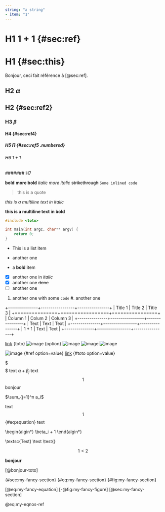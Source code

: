 ```yaml
---
string: "a string"
- item: "1"
---
```


# H1 $1 + 1$ {#sec:ref}

H1 {#sec:this}
==

Bonjour, ceci fait référence à [@sec:ref].

## H2 $\alpha$

H2 {#sec:ref2}
--

### H3 $\beta$

#### H4 {#sec:ref4}

##### H5 $\Pi$ {#sec:ref5 .numbered}

###### H6 $1+1$

####### H7

**bold**
__more bold__
*italic*
_more italic_
~~strikethrough~~
`Some inlined code`
> this is a quote

_this is
a multiline text
in italic_

**this is a multiline
text
in bold**

```cpp
#include <toto>

int main(int argc, char** argv) {
	return 0;
}
```

* This is a list item
+ another one
- a **bold** item
- [x] another one in _italic_
- [X] another one ~~done~~
- [ ] another one
1. another one with some `code`
#. another one

+---------------+-----------------+----------------+
| Title 1       |     Title 2     |        Title 3 |
+===============+=================+================+
| Column 1      |     Colum 2     |       Column 3 |
+---------------+-----------------+----------------+
| Text          |     Text        |        Text    |
+---------------+-----------------+----------------+
| $1 + 1$       |     Text        |        Text    |
+---------------+-----------------+----------------+

[link](https://www.some-link.rezometz.org/to-to/ti_ti/) {toto}
![image](some-image.jpeg) {option}
![image](/fu-ll/pa_th/to/some-image.jpeg)
![image](~/path/from/home/some-image.jpeg)
![image](relative/path/to/some-image.jpeg)

![image](some-image.jpeg) {#ref option=value}
[link](https://www.some-link.rezometz.org/to-to/ti_ti/) {#toto option=value}

$
$$
$$$$
$$$
text
$\alpha + \beta_j$
text
$$1$$
bonjour

$\sum_{j=1}^n a_i$

text
$$1$$ {#eq:equation}
text

\begin{algin*}
	\beta_i + 1
\end{algin*}

\textsc{Test}
\test
\test{}

$$1 < 2$$

<b>bonjour</b>

[@bonjour-toto]

{#sec:my-fancy-section}
{#eq:my-fancy-section}
{#fig:my-fancy-section}

[@eq:my-fancy-equation]
[-@fig:my-fancy-figure]
[@sec:my-fancy-section]

@eq:my-eqnos-ref

